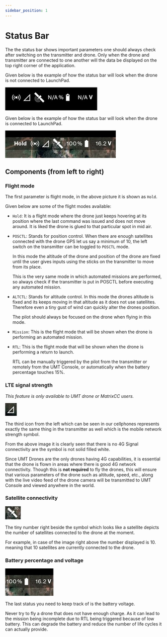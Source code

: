 ```yaml
---
sidebar_position: 1
---
```


# Status Bar

The the status bar shows important parameters one should always check after switching on the transmitter and drone. Only when the drone and transmitter are connected to one another will the data be displayed on the top right corner of the application.

Given below is the example of how the status bar will look when the drone is not connected to LaunchPad.

![Not Connected](./img/status-bar-not-connected.jpg)

Given below is the example of how the status bar will look when the drone is  connected to LaunchPad.

![Connected](./img/status-bar-connected.jpg)


## Components (from left to right)

### Flight mode

The first parameter is flight mode, in the above picture it is shown as `Hold`.

Given below are some of the flight modes available:

- `Hold`: It is a flight mode where the drone just keeps hovering at its position where the last command was issued and
  does not move around. It is liked the drone is glued to that particular spot in mid air.

- `POSCTL`: Stands for position control. When there are enough satellites connected with the drone GPS let us say a
  minimum of 10, the left switch on the transmitter can be toggled to `POSCTL` mode. 

  In this mode the altitude of the drone and position of the drone are fixed until the user gives inputs using the
  sticks on the transmitter to move from its place.

  This is the very same mode in which automated missions are performed, so always check if the transmitter is
  put in POSCTL before executing any automated mission.

- `ALTCTL`: Stands for altitude control. In this mode the drones altitude is fixed and its keeps moving in that altitude
  as it does not use satellites. Therefore even a tiny gust of wind can quickly alter the drones position.

  The pilot should always be focused on the drone when flying in this mode.

- `Mission`: This is the flight mode that will be shown when the drone is performing an automated mission.

- `RTL`: This is the flight mode that will be shown when the drone is performing a return to launch.

  RTL can be manually triggered by the pilot from the transmitter or remotely from the UMT Console, or
  automatically when the battery percentage touches 15%.

### LTE signal strength

*This feature is only available to UMT drone or MatrixCC users.*

![LTE](./img/status-bar-lte.jpg)

The third icon from the left which can be seen in our cellphones represents exactly the same thing in the transmitter as
well which is the mobile network strength symbol. 

From the above image it is clearly seen that there is no 4G Signal connectivity are the symbol is not solid filled
white.

Since UMT Drones are the only drones having 4G capabilities, it is essential that the drone is flown in areas where
there is good 4G network connectivity. Though this is **not required** to fly the drones, this will ensure that various
parameters of the drone such as altitude, speed, etc., along with the live video feed of the drone camera will be
transmitted to UMT Console and viewed anywhere in the world.  

### Satellite connectivity

![Satellites](./img/status-bar-satellites.jpg)

The tiny number right beside the symbol which looks like a satellite depicts the number of satellites connected to the
drone at the moment.

For example, in case of the image right above the number displayed is 10. meaning that 10 satellites are currently
connected to the drone.

### Battery percentage and voltage

![Battery](./img/status-bar-battery.jpg)

The last status you need to keep track of is the battery voltage. 

Never try to fly a drone that does not have enough charge. As it can lead to the mission being incomplete due to RTL
being triggered because of low battery. This can degrade the battery and reduce the number of life cycles it can
actually provide.

